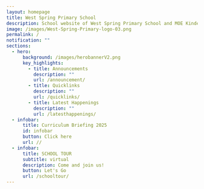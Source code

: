 ```yaml
---
layout: homepage
title: West Spring Primary School
description: School website of West Spring Primary School and MOE Kindergarten @ West Spring
image: /images/West-Spring-Primary-logo-03.png
permalink: /
notification: ""
sections:
  - hero:
      background: /images/herobannerV2.png
      key_highlights:
        - title: Announcements
          description: ""
          url: /announcement/
        - title: Quicklinks
          description: ""
          url: /quicklinks/
        - title: Latest Happenings
          description: ""
          url: /latesthappenings/
  - infobar:
      title: Curriculum Briefing 2025
      id: infobar
      button: Click here
      url: //
  - infobar:
      title: SCHOOL TOUR
      subtitle: virtual
      description: Come and join us!
      button: Let's Go
      url: /schooltour/
---
```

